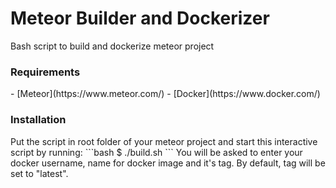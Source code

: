 # Meteor Builder and Dockerizer
Bash script to build and dockerize meteor project

<h3>Requirements</h3>
 - [Meteor](https://www.meteor.com/)
 - [Docker](https://www.docker.com/)

<h3>Installation</h3>
Put the script in root folder of your meteor project and start this interactive script by running:
```bash
$ ./build.sh
```
You will be asked to enter your docker username, name for docker image and it's tag. By default, tag will be set to "latest".